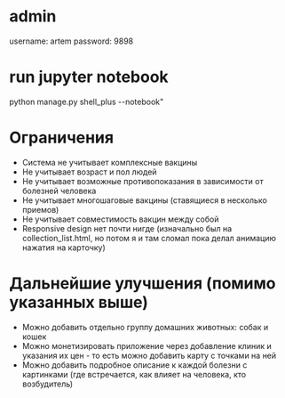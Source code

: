 # admin
username: artem
password: 9898

# run jupyter notebook
python manage.py shell_plus --notebook"


# Ограничения
- Система не учитывает комплексные вакцины
- Не учитывает возраст и пол людей
- Не учитывает возможные противопоказания в зависимости от болезней человека
- Не учитывает многошаговые вакцины (ставящиеся в несколько приемов)
- Не учитывает совместимость вакцин между собой
- Responsive design нет почти нигде (изначально был на collection_list.html, но потом я и там сломал пока делал анимацию нажатия на карточку)

# Дальнейшие улучшения (помимо указанных выше)
- Можно добавить отдельно группу домашних животных: собак и кошек
- Можно монетизировать приложение через добавление клиник и указания их цен - то есть можно добавить карту с точками на ней
- Можно добавить подробное описание к каждой болезни с картинками (где встречается, как влияет на человека, кто возбудитель)
